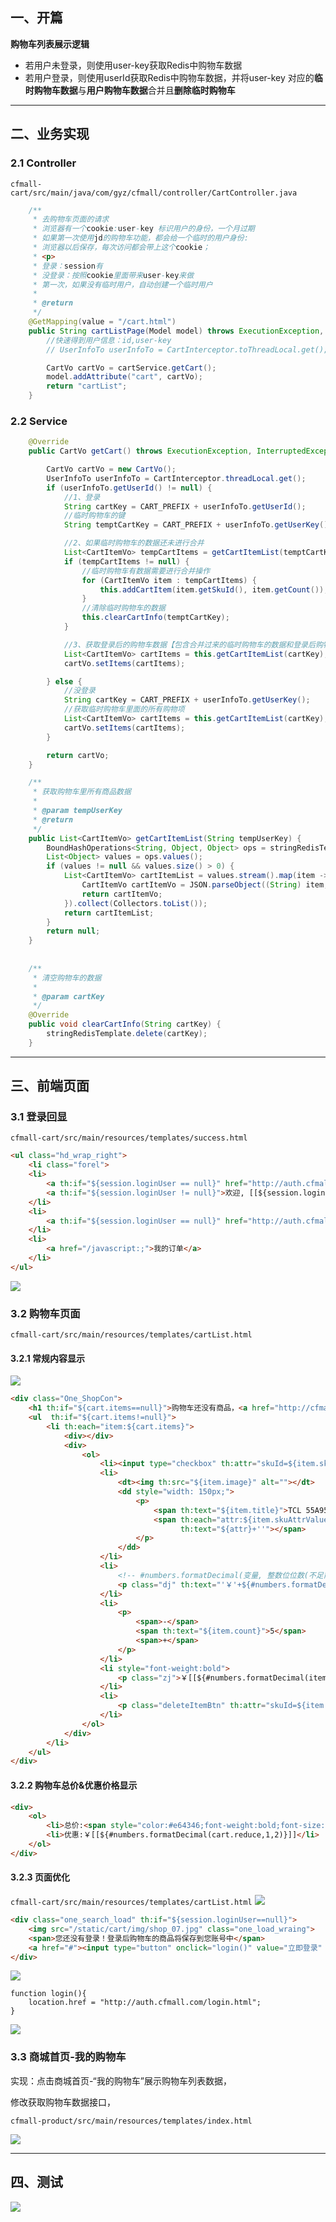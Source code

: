 ## 一、开篇

**购物车列表展示逻辑**

- 若用户未登录，则使用user-key获取Redis中购物车数据
- 若用户登录，则使用userId获取Redis中购物车数据，并将user-key 对应的**临时购物车数据**与**用户购物车数据**合并且**删除临时购物车**

---

## 二、业务实现

### 2.1 Controller

`cfmall-cart/src/main/java/com/gyz/cfmall/controller/CartController.java`

```java
    /**
     * 去购物车页面的请求
     * 浏览器有一个cookie:user-key 标识用户的身份，一个月过期
     * 如果第一次使用jd的购物车功能，都会给一个临时的用户身份:
     * 浏览器以后保存，每次访问都会带上这个cookie；
     * <p>
     * 登录：session有
     * 没登录：按照cookie里面带来user-key来做
     * 第一次，如果没有临时用户，自动创建一个临时用户
     *
     * @return
     */
    @GetMapping(value = "/cart.html")
    public String cartListPage(Model model) throws ExecutionException, InterruptedException {
        //快速得到用户信息：id,user-key
        // UserInfoTo userInfoTo = CartInterceptor.toThreadLocal.get();

        CartVo cartVo = cartService.getCart();
        model.addAttribute("cart", cartVo);
        return "cartList";
    }
```

### 2.2 Service

```java
    @Override
    public CartVo getCart() throws ExecutionException, InterruptedException {

        CartVo cartVo = new CartVo();
        UserInfoTo userInfoTo = CartInterceptor.threadLocal.get();
        if (userInfoTo.getUserId() != null) {
            //1、登录
            String cartKey = CART_PREFIX + userInfoTo.getUserId();
            //临时购物车的键
            String temptCartKey = CART_PREFIX + userInfoTo.getUserKey();

            //2、如果临时购物车的数据还未进行合并
            List<CartItemVo> tempCartItems = getCartItemList(temptCartKey);
            if (tempCartItems != null) {
                //临时购物车有数据需要进行合并操作
                for (CartItemVo item : tempCartItems) {
                    this.addCartItem(item.getSkuId(), item.getCount());
                }
                //清除临时购物车的数据
                this.clearCartInfo(temptCartKey);
            }

            //3、获取登录后的购物车数据【包含合并过来的临时购物车的数据和登录后购物车的数据】
            List<CartItemVo> cartItems = this.getCartItemList(cartKey);
            cartVo.setItems(cartItems);

        } else {
            //没登录
            String cartKey = CART_PREFIX + userInfoTo.getUserKey();
            //获取临时购物车里面的所有购物项
            List<CartItemVo> cartItems = this.getCartItemList(cartKey);
            cartVo.setItems(cartItems);
        }

        return cartVo;
    }

	/**
     * 获取购物车里所有商品数据
     *
     * @param tempUserKey
     * @return
     */
    public List<CartItemVo> getCartItemList(String tempUserKey) {
        BoundHashOperations<String, Object, Object> ops = stringRedisTemplate.boundHashOps(tempUserKey);
        List<Object> values = ops.values();
        if (values != null && values.size() > 0) {
            List<CartItemVo> cartItemList = values.stream().map(item -> {
                CartItemVo cartItemVo = JSON.parseObject((String) item, CartItemVo.class);
                return cartItemVo;
            }).collect(Collectors.toList());
            return cartItemList;
        }
        return null;
    }
    
    
    /**
     * 清空购物车的数据
     *
     * @param cartKey
     */
    @Override
    public void clearCartInfo(String cartKey) {
        stringRedisTemplate.delete(cartKey);
    }
```

---

## 三、前端页面

### 3.1 登录回显

`cfmall-cart/src/main/resources/templates/success.html`

```html
<ul class="hd_wrap_right">
    <li class="forel">
    <li>
        <a th:if="${session.loginUser == null}" href="http://auth.cfmall.com/login.html" class="li_2">请登录</a>
        <a th:if="${session.loginUser != null}">欢迎, [[${session.loginUser.nickname}]]</a>
    </li>
    <li>
        <a th:if="${session.loginUser == null}" href="http://auth.cfmall.com/reg.html" style="color: red;">免费注册</a>
    </li>
    <li>
        <a href="/javascript:;">我的订单</a>
    </li>
</ul>
```

![](https://cfmall-hello.oss-cn-beijing.aliyuncs.com/img/202401/cd5881afe27a0cc83a89128ebb616227.png#id=zdNhC&originHeight=380&originWidth=1208&originalType=binary&ratio=1&rotation=0&showTitle=false&status=done&style=none&title=)

### 3.2 购物车页面

`cfmall-cart/src/main/resources/templates/cartList.html`

#### 3.2.1 常规内容显示

![](https://cfmall-hello.oss-cn-beijing.aliyuncs.com/images/202304/202304231357872.png#id=LS6th&originHeight=894&originWidth=1371&originalType=binary&ratio=1&rotation=0&showTitle=false&status=done&style=none&title=#id=ZUqjO&originHeight=894&originWidth=1371&originalType=binary&ratio=1&rotation=0&showTitle=false&status=done&style=none&title=)

```html
<div class="One_ShopCon">
	<h1 th:if="${cart.items==null}">购物车还没有商品，<a href="http://cfmall.com/">去购物</a></h1>
	<ul  th:if="${cart.items!=null}">
		<li th:each="item:${cart.items}">
			<div></div>
			<div>
				<ol>
					<li><input type="checkbox" th:attr="skuId=${item.skuId}" class="itemCheck" th:checked="${item.check}"/></li>
					<li>
						<dt><img th:src="${item.image}" alt=""></dt>
						<dd style="width: 150px;">
							<p>
								<span th:text="${item.title}">TCL 55A950C 55英寸32核</span><br/>
								<span th:each="attr:${item.skuAttrValues}"
									  th:text="${attr}+''"></span>
							</p>
						</dd>
					</li>
					<li>
						<!-- #numbers.formatDecimal(变量, 整数位位数(不足前面补0), 保留小数位的数量) -->
						<p class="dj" th:text="'￥'+${#numbers.formatDecimal(item.price,3,2)}">4599.00</p>
					</li>
					<li>
						<p>
							<span>-</span>
							<span th:text="${item.count}">5</span>
							<span>+</span>
						</p>
					</li>
					<li style="font-weight:bold">
						<p class="zj">￥[[${#numbers.formatDecimal(item.totalPrice,3,2)}]]</p>
					</li>
					<li>
						<p class="deleteItemBtn" th:attr="skuId=${item.skuId}">删除</p>
					</li>
				</ol>
			</div>
		</li>
	</ul>
</div>
```

#### 3.2.2 购物车总价&优惠价格显示

```html
<div>
    <ol>
        <li>总价:<span style="color:#e64346;font-weight:bold;font-size:16px;" class="fnt">￥[[${#numbers.formatDecimal(cart.totalAmount, 3, 2)}]]</span></li>
        <li>优惠:￥[[${#numbers.formatDecimal(cart.reduce,1,2)}]]</li>
    </ol>
</div>
```

#### 3.2.3 页面优化

`cfmall-cart/src/main/resources/templates/cartList.html`
![](https://cfmall-hello.oss-cn-beijing.aliyuncs.com/images/202304/202304231405944.png#id=WKNGA&originHeight=158&originWidth=1024&originalType=binary&ratio=1&rotation=0&showTitle=false&status=done&style=none&title=)

```html
<div class="one_search_load" th:if="${session.loginUser==null}">
	<img src="/static/cart/img/shop_07.jpg" class="one_load_wraing">
	<span>您还没有登录！登录后购物车的商品将保存到您账号中</span>
	<a href="#"><input type="button" onclick="login()" value="立即登录" class="one_load_btn"></a>
</div>
```

![](https://cfmall-hello.oss-cn-beijing.aliyuncs.com/images/202304/202304231407574.png#id=xRNZG&originHeight=125&originWidth=769&originalType=binary&ratio=1&rotation=0&showTitle=false&status=done&style=none&title=)

```
function login(){
	location.href = "http://auth.cfmall.com/login.html";
}
```

![](https://cfmall-hello.oss-cn-beijing.aliyuncs.com/img/202401/61df76693fae2bccabdc86fff5ed3756.png#id=RVfl4&originHeight=203&originWidth=751&originalType=binary&ratio=1&rotation=0&showTitle=false&status=done&style=none&title=)

### 3.3 商城首页-我的购物车

实现：点击商城首页-“我的购物车”展示购物车列表数据，

修改获取购物车数据接口，

`cfmall-product/src/main/resources/templates/index.html`

![](https://cfmall-hello.oss-cn-beijing.aliyuncs.com/img/202401/4960fa050e74efc4f05b336c9e4bac4e.png#id=oBVsd&originHeight=180&originWidth=771&originalType=binary&ratio=1&rotation=0&showTitle=false&status=done&style=none&title=)

---

## 四、测试

![](https://cfmall-hello.oss-cn-beijing.aliyuncs.com/img/202401/0bb5201821c211f419e5a7c0595d9cd9.gif#id=eQ52h&originHeight=479&originWidth=720&originalType=binary&ratio=1&rotation=0&showTitle=false&status=done&style=none&title=)

